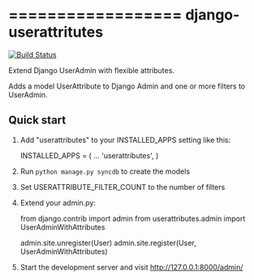 ==================
django-userattritutes
==================

[![Build Status](https://travis-ci.org/cschwede/django-userattributes.png?branch=master)](https://travis-ci.org/cschwede/django-userattritutes)

Extend Django UserAdmin with flexible attributes.

Adds a model UserAttribute to Django Admin and one or more filters to UserAdmin.

Quick start
-----------

1. Add "userattributes" to your INSTALLED_APPS setting like this:

    INSTALLED_APPS = (
        ...
        'userattributes',
    )

2. Run `python manage.py syncdb` to create the models

3. Set USERATTRIBUTE_FILTER_COUNT to the number of filters

4. Extend your admin.py:

    from django.contrib import admin
    from userattributes.admin import UserAdminWithAttributes

    admin.site.unregister(User)
    admin.site.register(User, UserAdminWithAttributes)


5. Start the development server and visit http://127.0.0.1:8000/admin/
